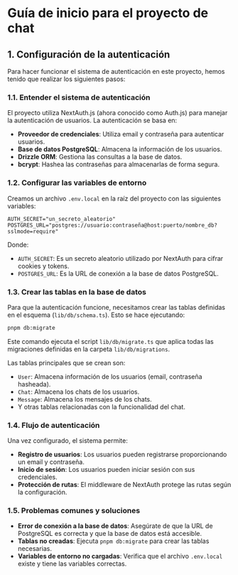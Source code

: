 # Guía de inicio para el proyecto de chat

## 1. Configuración de la autenticación

Para hacer funcionar el sistema de autenticación en este proyecto, hemos tenido que realizar los siguientes pasos:

### 1.1. Entender el sistema de autenticación

El proyecto utiliza NextAuth.js (ahora conocido como Auth.js) para manejar la autenticación de usuarios. La autenticación se basa en:

- **Proveedor de credenciales**: Utiliza email y contraseña para autenticar usuarios.
- **Base de datos PostgreSQL**: Almacena la información de los usuarios.
- **Drizzle ORM**: Gestiona las consultas a la base de datos.
- **bcrypt**: Hashea las contraseñas para almacenarlas de forma segura.

### 1.2. Configurar las variables de entorno

Creamos un archivo `.env.local` en la raíz del proyecto con las siguientes variables:

```
AUTH_SECRET="un_secreto_aleatorio"
POSTGRES_URL="postgres://usuario:contraseña@host:puerto/nombre_db?sslmode=require"
```

Donde:
- `AUTH_SECRET`: Es un secreto aleatorio utilizado por NextAuth para cifrar cookies y tokens.
- `POSTGRES_URL`: Es la URL de conexión a la base de datos PostgreSQL.

### 1.3. Crear las tablas en la base de datos

Para que la autenticación funcione, necesitamos crear las tablas definidas en el esquema (`lib/db/schema.ts`). Esto se hace ejecutando:

```bash
pnpm db:migrate
```

Este comando ejecuta el script `lib/db/migrate.ts` que aplica todas las migraciones definidas en la carpeta `lib/db/migrations`.

Las tablas principales que se crean son:
- `User`: Almacena información de los usuarios (email, contraseña hasheada).
- `Chat`: Almacena los chats de los usuarios.
- `Message`: Almacena los mensajes de los chats.
- Y otras tablas relacionadas con la funcionalidad del chat.

### 1.4. Flujo de autenticación

Una vez configurado, el sistema permite:

- **Registro de usuarios**: Los usuarios pueden registrarse proporcionando un email y contraseña.
- **Inicio de sesión**: Los usuarios pueden iniciar sesión con sus credenciales.
- **Protección de rutas**: El middleware de NextAuth protege las rutas según la configuración.

### 1.5. Problemas comunes y soluciones

- **Error de conexión a la base de datos**: Asegúrate de que la URL de PostgreSQL es correcta y que la base de datos está accesible.
- **Tablas no creadas**: Ejecuta `pnpm db:migrate` para crear las tablas necesarias.
- **Variables de entorno no cargadas**: Verifica que el archivo `.env.local` existe y tiene las variables correctas. 